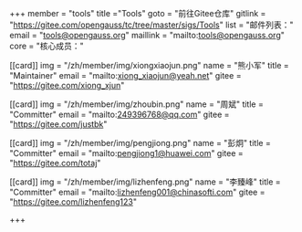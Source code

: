+++
member = "tools"
title ="Tools"
goto = "前往Gitee仓库"
gitlink = "https://gitee.com/opengauss/tc/tree/master/sigs/Tools"
list = "邮件列表："
email = "tools@opengauss.org"
maillink = "mailto:tools@opengauss.org"
core = "核心成员："



[[card]]
img = "/zh/member/img/xiongxiaojun.png"
name = "熊小军"
title = "Maintainer"
email = "mailto:xiong_xiaojun@yeah.net"
gitee = "https://gitee.com/xiong_xjun"

[[card]]
img = "/zh/member/img/zhoubin.png"
name = "周斌"
title = "Committer"
email = "mailto:249396768@qq.com"
gitee = "https://gitee.com/justbk"


[[card]]
img = "/zh/member/img/pengjiong.png"
name = "彭炯"
title = "Committer"
email = "mailto:pengjiong1@huawei.com"
gitee = "https://gitee.com/totaj"

[[card]]
img = "/zh/member/img/lizhenfeng.png"
name = "李臻峰"
title = "Committer"
email = "mailto:lizhenfeng001@chinasofti.com"
gitee = "https://gitee.com/lizhenfeng123"


+++